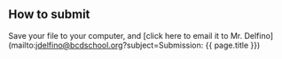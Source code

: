## How to submit

Save your file to your computer, and [click here to email it to Mr. Delfino](mailto:jdelfino@bcdschool.org?subject=Submission: {{ page.title }})
